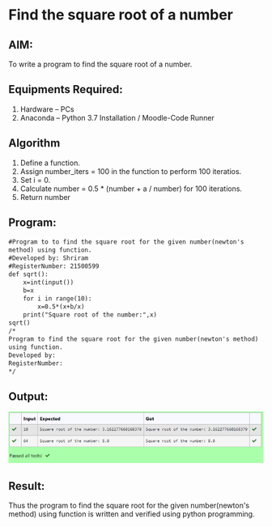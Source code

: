 # Find the square root of a number

## AIM:
To write a program to find the square root of a number.

## Equipments Required:
1. Hardware – PCs
2. Anaconda – Python 3.7 Installation / Moodle-Code Runner

## Algorithm
1. Define a function.
2. Assign number_iters = 100 in the function to perform 100 iteratios.
3. Set i = 0.
4. Calculate  number = 0.5 * (number + a / number) for 100 iterations.
5. Return number

## Program:
```
#Program to to find the square root for the given number(newton's method) using function.
#Developed by: Shriram
#RegisterNumber: 21500599
def sqrt():
    x=int(input())
    b=x 
    for i in range(10):
        x=0.5*(x+b/x)
    print("Square root of the number:",x)
sqrt()
/*
Program to find the square root for the given number(newton's method) using function.
Developed by: 
RegisterNumber:  
*/
```

## Output:
![output](square.png)


## Result:
Thus the program to find the square root for the given number(newton's method) using function is written and verified using python programming.
